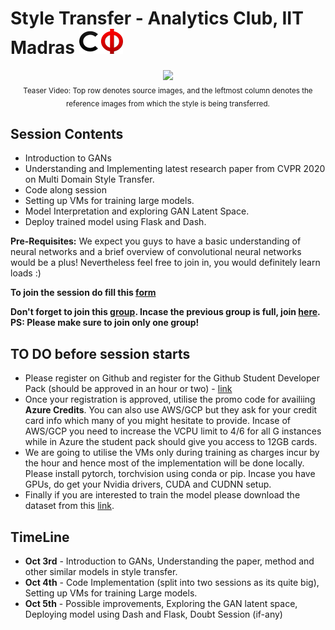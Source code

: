 # Style Transfer - Analytics Club, IIT Madras <img src="assets/cfi.png" width="70" height="40"/>

<p align="center">
    <img src="assets/teaser.gif" />
    <br/>
    <sub>Teaser Video: Top row denotes source images, and the leftmost column denotes the reference images from which the style is being transferred.</sub>
</p>

## Session Contents

- Introduction to GANs
- Understanding and Implementing latest research paper from CVPR 2020 on Multi Domain Style Transfer.
- Code along session
- Setting up VMs for training large models. 
- Model Interpretation and exploring GAN Latent Space.
- Deploy trained model using Flask and Dash.

**Pre-Requisites:** We expect you guys to have a basic understanding of neural networks and a brief overview of convolutional neural networks would be a plus! Nevertheless feel free to join in, you would definitely learn loads :)  

**To join the session do fill this [form](https://forms.gle/nnjSU7b7Roz3JSFT9)**

**Don't forget to join this [group](https://chat.whatsapp.com/C3xyDj6giRaFFtcv9ov3Jy). Incase the previous group is full, join [here](https://chat.whatsapp.com/IOtw4PSZDrdIttxaHa2RE8). PS: Please make sure to join only one group!**

## TO DO before session starts

- Please register on Github and register for the Github Student Developer Pack (should be approved in an hour or two) - [link](https://education.github.com/pack)
- Once your registration is approved, utilise the promo code for availiing **Azure Credits**. You can also use AWS/GCP but they ask for your credit card info which many of you might hesitate to provide. Incase of AWS/GCP you need to increase the VCPU limit to 4/6 for all G instances while in Azure the student pack should give you access to 12GB cards. 
- We are going to utilise the VMs only during training as charges incur by the hour and hence most of the implementation will be done locally. Please install pytorch, torchvision using conda or pip. Incase you have GPUs, do get your Nvidia drivers, CUDA and CUDNN setup.
- Finally if you are interested to train the model please download the dataset from this [link](https://drive.google.com/file/d/1wZUSNbxFdpkY1kPua4xGIdcroEUHGabt/view).

## TimeLine

- **Oct 3rd** - Introduction to GANs, Understanding the paper, method and other similar models in style transfer. 
- **Oct 4th** - Code Implementation (split into two sessions as its quite big), Setting up VMs for training Large models.
- **Oct 5th** - Possible improvements, Exploring the GAN latent space, Deploying model using Dash and Flask, Doubt Session (if-any)